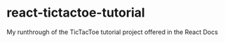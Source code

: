 # react-tictactoe-tutorial
My runthrough of the TicTacToe tutorial project offered in the React Docs
